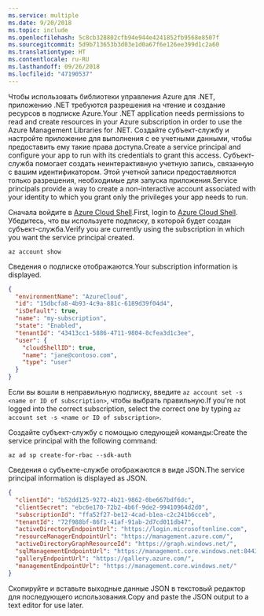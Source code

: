 ```yaml
---
ms.service: multiple
ms.date: 9/20/2018
ms.topic: include
ms.openlocfilehash: 5c8cb328802cfb94e944e4241852fb9568e8507f
ms.sourcegitcommit: 5d9b713653b3d03e1d0a67f6e126ee399d1c2a60
ms.translationtype: HT
ms.contentlocale: ru-RU
ms.lasthandoff: 09/26/2018
ms.locfileid: "47190537"
---
```

<span data-ttu-id="3d1c9-101">Чтобы использовать библиотеки управления Azure для .NET, приложению .NET требуются разрешения на чтение и создание ресурсов в подписке Azure.</span><span class="sxs-lookup"><span data-stu-id="3d1c9-101">Your .NET application needs permissions to read and create resources in your Azure subscription in order to use the Azure Management Libraries for .NET.</span></span> <span data-ttu-id="3d1c9-102">Создайте субъект-службу и настройте приложение для выполнения с ее учетными данными, чтобы предоставить ему такие права доступа.</span><span class="sxs-lookup"><span data-stu-id="3d1c9-102">Create a service principal and configure your app to run with its credentials to grant this access.</span></span> <span data-ttu-id="3d1c9-103">Субъект-служба помогает создать неинтерактивную учетную запись, связанную с вашим идентификатором. Этой учетной записи предоставляются только разрешения, необходимые для запуска приложения.</span><span class="sxs-lookup"><span data-stu-id="3d1c9-103">Service principals provide a way to create a non-interactive account associated with your identity to which you grant only the privileges your app needs to run.</span></span>

<span data-ttu-id="3d1c9-104">Сначала войдите в [Azure Cloud Shell](https://shell.azure.com/bash).</span><span class="sxs-lookup"><span data-stu-id="3d1c9-104">First, login to [Azure Cloud Shell](https://shell.azure.com/bash).</span></span> <span data-ttu-id="3d1c9-105">Убедитесь, что вы используете подписку, в которой будет создан субъект-служба.</span><span class="sxs-lookup"><span data-stu-id="3d1c9-105">Verify you are currently using the subscription in which you want the service principal created.</span></span> 

```azurecli-interactive
az account show
```

<span data-ttu-id="3d1c9-106">Сведения о подписке отображаются.</span><span class="sxs-lookup"><span data-stu-id="3d1c9-106">Your subscription information is displayed.</span></span>

```json
{
  "environmentName": "AzureCloud",
  "id": "15dbcfa8-4b93-4c9a-881c-6189d39f04d4",
  "isDefault": true,
  "name": "my-subscription",
  "state": "Enabled",
  "tenantId": "43413cc1-5886-4711-9804-8cfea3d1c3ee",
  "user": {
    "cloudShellID": true,
    "name": "jane@contoso.com",
    "type": "user"
  }
}
```

<span data-ttu-id="3d1c9-107">Если вы вошли в неправильную подписку, введите `az account set -s <name or ID of subscription>`, чтобы выбрать правильную.</span><span class="sxs-lookup"><span data-stu-id="3d1c9-107">If you're not logged into the correct subscription, select the correct one by typing `az account set -s <name or ID of subscription>`.</span></span>

<span data-ttu-id="3d1c9-108">Создайте субъект-службу с помощью следующей команды:</span><span class="sxs-lookup"><span data-stu-id="3d1c9-108">Create the service principal with the following command:</span></span>

```azurecli-interactive
az ad sp create-for-rbac --sdk-auth
```

<span data-ttu-id="3d1c9-109">Сведения о субъекте-службе отображаются в виде JSON.</span><span class="sxs-lookup"><span data-stu-id="3d1c9-109">The service principal information is displayed as JSON.</span></span>

```json
{
  "clientId": "b52dd125-9272-4b21-9862-0be667bdf6dc",
  "clientSecret": "ebc6e170-72b2-4b6f-9de2-99410964d2d0",
  "subscriptionId": "ffa52f27-be12-4cad-b1ea-c2c241b6cceb",
  "tenantId": "72f988bf-86f1-41af-91ab-2d7cd011db47",
  "activeDirectoryEndpointUrl": "https://login.microsoftonline.com",
  "resourceManagerEndpointUrl": "https://management.azure.com/",
  "activeDirectoryGraphResourceId": "https://graph.windows.net/",
  "sqlManagementEndpointUrl": "https://management.core.windows.net:8443/",
  "galleryEndpointUrl": "https://gallery.azure.com/",
  "managementEndpointUrl": "https://management.core.windows.net/"
}
```

<span data-ttu-id="3d1c9-110">Скопируйте и вставьте выходные данные JSON в текстовый редактор для последующего использования.</span><span class="sxs-lookup"><span data-stu-id="3d1c9-110">Copy and paste the JSON output to a text editor for use later.</span></span>
